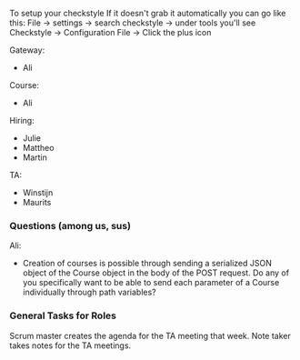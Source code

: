 To setup your checkstyle
If it doesn't grab it automatically you can go like this:
File -> settings -> search checkstyle -> under tools you'll see Checkstyle -> Configuration File -> Click the plus icon

Gateway:
- Ali

Course:
- Ali

Hiring:
- Julie
- Mattheo
- Martin

TA:
- Winstijn
- Maurits

### Questions (among us, sus)
Ali:
- Creation of courses is possible through sending a serialized JSON object of the Course object in the body of the POST request. Do any of you specifically want to be able to send each parameter of a Course individually through path variables?


### General Tasks for Roles
Scrum master creates the agenda for the TA meeting that week.
Note taker takes notes for the TA meetings.